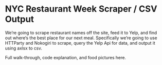 # NYC Restaurant Week Scraper / CSV Output 

We’re going to scrape restaurant names off the site, feed it to Yelp, and find out where‘s the best place for our next meal. Specifically we’re going to use HTTParty and Nokogiri to scrape, query the Yelp Api for data, and output it using axlsx to csv. 

Full walk-through, code explanation, and food pictures here. 